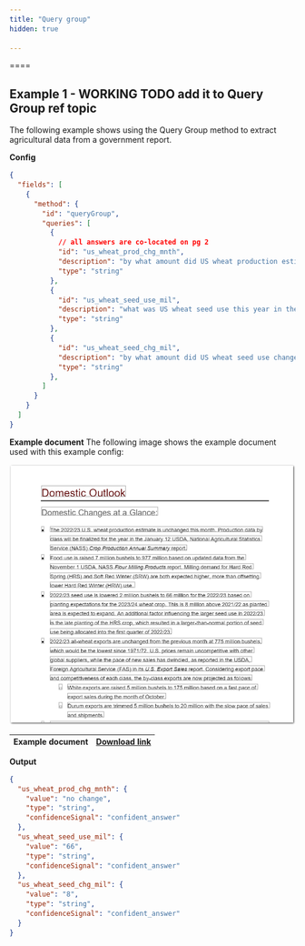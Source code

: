 ```yaml
---
title: "Query group"
hidden: true

---
```



====

Example 1 - WORKING TODO add it to Query Group ref topic
---

The following example shows using the Query Group method to extract agricultural data from a government report.

**Config**

```json
{
  "fields": [
    {
      "method": {
        "id": "queryGroup",
        "queries": [
          {
            // all answers are co-located on pg 2
            "id": "us_wheat_prod_chg_mnth",
            "description": "by what amount did US wheat production estimate change this month? if it didn't change, respond with 'no change",
            "type": "string"
          },
          {
            "id": "us_wheat_seed_use_mil",
            "description": "what was US wheat seed use this year in the US in millions of bushels?",
            "type": "string"
          },
          {
            "id": "us_wheat_seed_chg_mil",
            "description": "by what amount did US wheat seed use change this year compared to last year, in million bushels? Use a negative sign for negative change and a positive sign for positive change, eg, -6 million bushels",
            "type": "string"
          },
        ]
      }
    }
  ]
}
```

**Example document**
The following image shows the example document used with this example config:

![Click to enlarge](https://raw.githubusercontent.com/sensible-hq/sensible-docs/main/readme-sync/assets/v0/images/final/question_1.png)

| Example document | [Download link](https://raw.githubusercontent.com/sensible-hq/sensible-docs/main/readme-sync/assets/v0/pdfs/summarizer_crop.pdf) |
| ------------------------------- | ---------------------------------------------------------------------------------------------------------------------------------------- |

**Output**

```json
{
  "us_wheat_prod_chg_mnth": {
    "value": "no change",
    "type": "string",
    "confidenceSignal": "confident_answer"
  },
  "us_wheat_seed_use_mil": {
    "value": "66",
    "type": "string",
    "confidenceSignal": "confident_answer"
  },
  "us_wheat_seed_chg_mil": {
    "value": "8",
    "type": "string",
    "confidenceSignal": "confident_answer"
  }
}
```



